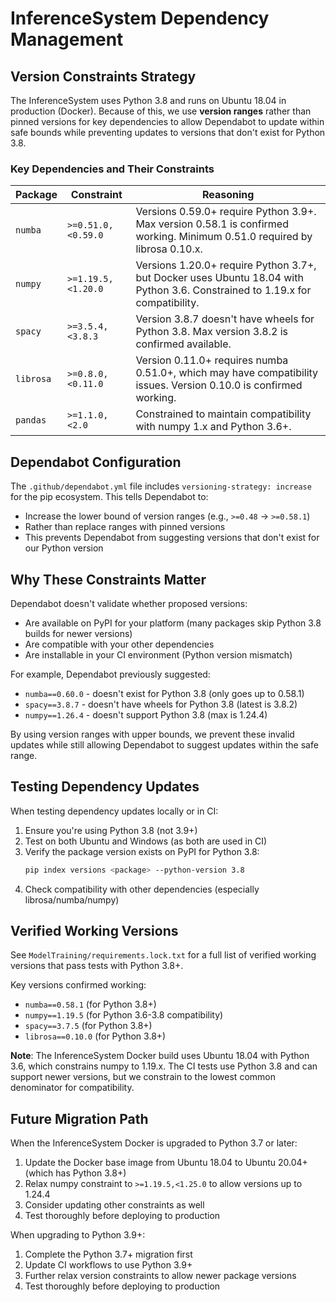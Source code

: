 # InferenceSystem Dependency Management

## Version Constraints Strategy

The InferenceSystem uses Python 3.8 and runs on Ubuntu 18.04 in production (Docker). Because of this, we use **version ranges** rather than pinned versions for key dependencies to allow Dependabot to update within safe bounds while preventing updates to versions that don't exist for Python 3.8.

### Key Dependencies and Their Constraints

| Package | Constraint | Reasoning |
|---------|-----------|-----------|
| `numba` | `>=0.51.0,<0.59.0` | Versions 0.59.0+ require Python 3.9+. Max version 0.58.1 is confirmed working. Minimum 0.51.0 required by librosa 0.10.x. |
| `numpy` | `>=1.19.5,<1.20.0` | Versions 1.20.0+ require Python 3.7+, but Docker uses Ubuntu 18.04 with Python 3.6. Constrained to 1.19.x for compatibility. |
| `spacy` | `>=3.5.4,<3.8.3` | Version 3.8.7 doesn't have wheels for Python 3.8. Max version 3.8.2 is confirmed available. |
| `librosa` | `>=0.8.0,<0.11.0` | Version 0.11.0+ requires numba 0.51.0+, which may have compatibility issues. Version 0.10.0 is confirmed working. |
| `pandas` | `>=1.1.0,<2.0` | Constrained to maintain compatibility with numpy 1.x and Python 3.6+. |

## Dependabot Configuration

The `.github/dependabot.yml` file includes `versioning-strategy: increase` for the pip ecosystem. This tells Dependabot to:
- Increase the lower bound of version ranges (e.g., `>=0.48` → `>=0.58.1`)
- Rather than replace ranges with pinned versions
- This prevents Dependabot from suggesting versions that don't exist for our Python version

## Why These Constraints Matter

Dependabot doesn't validate whether proposed versions:
- Are available on PyPI for your platform (many packages skip Python 3.8 builds for newer versions)
- Are compatible with your other dependencies
- Are installable in your CI environment (Python version mismatch)

For example, Dependabot previously suggested:
- `numba==0.60.0` - doesn't exist for Python 3.8 (only goes up to 0.58.1)
- `spacy==3.8.7` - doesn't have wheels for Python 3.8 (latest is 3.8.2)
- `numpy==1.26.4` - doesn't support Python 3.8 (max is 1.24.4)

By using version ranges with upper bounds, we prevent these invalid updates while still allowing Dependabot to suggest updates within the safe range.

## Testing Dependency Updates

When testing dependency updates locally or in CI:
1. Ensure you're using Python 3.8 (not 3.9+)
2. Test on both Ubuntu and Windows (as both are used in CI)
3. Verify the package version exists on PyPI for Python 3.8:
   ```bash
   pip index versions <package> --python-version 3.8
   ```
4. Check compatibility with other dependencies (especially librosa/numba/numpy)

## Verified Working Versions

See `ModelTraining/requirements.lock.txt` for a full list of verified working versions that pass tests with Python 3.8+.

Key versions confirmed working:
- `numba==0.58.1` (for Python 3.8+)
- `numpy==1.19.5` (for Python 3.6-3.8 compatibility)
- `spacy==3.7.5` (for Python 3.8+)
- `librosa==0.10.0` (for Python 3.8+)

**Note**: The InferenceSystem Docker build uses Ubuntu 18.04 with Python 3.6, which constrains numpy to 1.19.x. The CI tests use Python 3.8 and can support newer versions, but we constrain to the lowest common denominator for compatibility.

## Future Migration Path

When the InferenceSystem Docker is upgraded to Python 3.7 or later:
1. Update the Docker base image from Ubuntu 18.04 to Ubuntu 20.04+ (which has Python 3.8+)
2. Relax numpy constraint to `>=1.19.5,<1.25.0` to allow versions up to 1.24.4
3. Consider updating other constraints as well
4. Test thoroughly before deploying to production

When upgrading to Python 3.9+:
1. Complete the Python 3.7+ migration first
2. Update CI workflows to use Python 3.9+
3. Further relax version constraints to allow newer package versions
4. Test thoroughly before deploying to production
